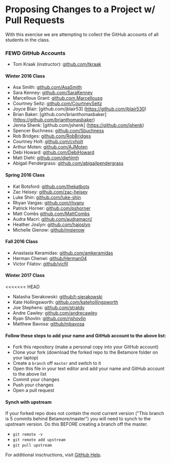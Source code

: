 # Proposing Changes to a Project w/ Pull Requests

With this exercise we are attempting to collect the GitHub accounts of all students in the class.

### FEWD GitHub Accounts

  * Tom Kraak (instructor): [github.com/tkraak](https://github.com/tkraak)

#### Winter 2016 Class

  * Asa Smith: [github.com/AsaSmith](https://github.com/AsaSmith)
  * Sara Kenney: [github.com/SaraKenney](https://github.com/SaraKenney)
  * Marcellous Grant: [github.com.Marcellousg](https://github.com/Marcellousg)
  * Courtney Seitz: [github.com/CourtneySeitz](https://github.com/CourtneySeitz)
  * Joyce Blair: [github.com/jblair53] (https://github.com/jblair530)
  * Brian Baker: [github.com/brianthomasbaker] (https://github.com/brianthomasbaker)
  * Jenna Shenk: [github.com/jshenk] (https://github.com/jshenk)
  * Spencer Buchness: [github.com/Sbuchness](https://github.com/SBuchness)
  * Rob Bridges: [github.com/RobBridges](https://github.com/rob-b-b-4)
  * Courtney Holt: [github.com/cvholt](https://github.com/cvholt)
  * Arthur Moten: [github.com/AJMoten](https://github.com/AJMoten)
  * Debi Howard: [github.com/DebiHoward](https://github.com/debihoward)
  * Matt Diehl: [github.com/diehlmh](https://github.com/diehlmh)
  * Abigail Pendergrass: [github.com/abigailpendergrass](http://github.com/abigailpendergrass)

#### Spring 2016 Class

  * Kat Botsford: [github.com/thekatbots](https://github.com/thekatbots)
  * Zac Heisey: [github.com/zac-heisey](https://github.com/zac-heisey)
  * Luke Shin: [github.com/luke-shin](https://github.com/Luke-Shin)
  * Rhyan Vargas: [github.com/rhyanv](https://github.com/rhyanv)
  * Patrick Horner: [github.com/pshorner](https://github.com/pshorner)
  * Matt Combs [github.com/MattCombs](https://github.com/MattCombs)
  * Audra Macri: [github.com/audramacri/](https://github.com/audramacri/)
  * Heather Joslyn: [github.com/hajoslyn](https://github.com/hajoslyn)
  * Michelle Gienow: [github/mgienow](https://github.com/mgienow)

#### Fall 2016 Class

  * Anastasia Keramidas: [github.com/amkeramidas](https://github.com/amkeramidas)
  * Herman Chenwi: [github/Herman04](https://github.com/Herman04)
  * Victor Filatov: [github/vicfil](https://github.com/vicfil)

#### Winter 2017 Class

<<<<<<< HEAD
  * Natasha Sierakowski: [github/t-sierakowski](https://github.com/t-sierakowski)
  * Kate Hollingsworth: [github.com/katehollingsworth](https://github.com/katehollingsworth)
  * Joe Stephens: [github.com/stratdv](https://github.com/stratdv)
  * Andre Cawley: [github.com/andrecawley](https://github.com/andrecawley)
  * Ryan Shovlin: [github.com/rjshovlin](https://github.com/rjshovlin)
  * Matthew Bavosa: [github/mbavosa](https://github.com/mbavosa)

#### Follow these steps to add your name and GitHub account to the above list:

  * Fork this repository (make a personal copy into your GitHub account)
  * Clone your fork (download the forked repo to the Betamore folder on your laptop)
  * Create a `branch` off `master` and switch to it
  * Open this file in your text editor and add your name and GitHub account to the above list
  * Commit your changes
  * Push your changes
  * Open a pull request

#### Synch with upstream

If your forked repo does not contain the most current version ("This branch is 5 commits behind Betamore/master") you will need to synch to the upstream version. Do this BEFORE creating a branch off the master.

  * `git remote -v`
  * `git remote add upstream`
  * `git pull upstream`

For additional insctructions, visit [GitHub Help](https://help.github.com/categories/collaborating-on-projects-using-pull-requests/).
